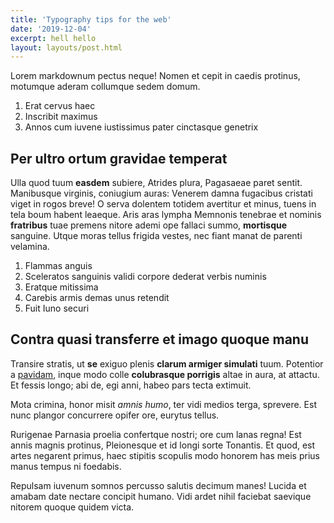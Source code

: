 ```yaml
---
title: 'Typography tips for the web'
date: '2019-12-04'
excerpt: hell hello
layout: layouts/post.html
---
```


Lorem markdownum pectus neque! Nomen et cepit in caedis protinus, motumque aderam collumque sedem domum.

1. Erat cervus haec
2. Inscribit maximus
3. Annos cum iuvene iustissimus pater cinctasque genetrix

## Per ultro ortum gravidae temperat

Ulla quod tuum **easdem** subiere, Atrides plura, Pagasaeae paret sentit. Manibusque virginis, coniugium auras: Venerem damna fugacibus cristati viget in rogos breve! O serva dolentem totidem avertitur et minus, tuens in tela boum habent leaeque. Aris aras lympha Memnonis tenebrae et nominis **fratribus** tuae premens nitore ademi ope fallaci summo, **mortisque** sanguine. Utque moras tellus frigida vestes, nec fiant manat de parenti velamina.

1. Flammas anguis
2. Sceleratos sanguinis validi corpore dederat verbis numinis
3. Eratque mitissima
4. Carebis armis demas unus retendit
5. Fuit Iuno securi

## Contra quasi transferre et imago quoque manu

Transire stratis, ut **se** exiguo plenis **clarum armiger simulati** tuum. Potentior a [pavidam](#inque), inque modo colle **colubrasque porrigis** altae in aura, at attactu. Et fessis longo; abi de, egi anni, habeo pars tecta extimuit.

Mota crimina, honor misit _amnis humo_, ter vidi medios terga, sprevere. Est nunc plangor concurrere opifer ore, eurytus tellus.

Rurigenae Parnasia proelia confertque nostri; ore cum lanas regna! Est annis magnis protinus, Pleionesque et id longi sorte Tonantis. Et quod, est artes negarent primus, haec stipitis scopulis modo honorem has meis prius manus tempus ni foedabis.

Repulsam iuvenum somnos percusso salutis decimum manes! Lucida et amabam date nectare concipit humano. Vidi ardet nihil faciebat saevique nitorem quoque quidem victa.
